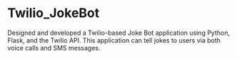 # Twilio_JokeBot
Designed and developed a Twilio-based Joke Bot application using Python, Flask, and the Twilio API. This application can tell jokes to users via both voice calls and SMS messages. 
